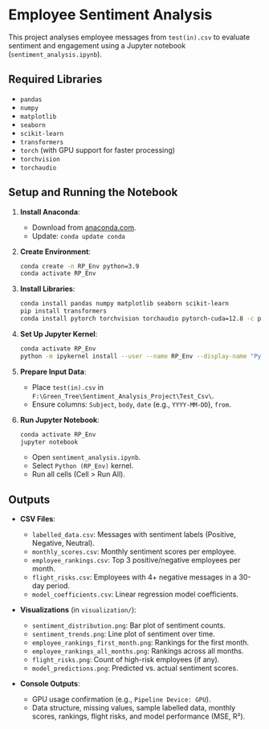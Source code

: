 # Employee Sentiment Analysis

This project analyses employee messages from `test(in).csv` to evaluate sentiment and engagement using a Jupyter notebook (`sentiment_analysis.ipynb`).

## Required Libraries

- `pandas`
- `numpy`
- `matplotlib`
- `seaborn`
- `scikit-learn`
- `transformers`
- `torch` (with GPU support for faster processing)
- `torchvision`
- `torchaudio`

## Setup and Running the Notebook

1. **Install Anaconda**:
   - Download from [anaconda.com](https://www.anaconda.com/products/distribution).
   - Update: `conda update conda`

2. **Create Environment**:
   ```bash
   conda create -n RP_Env python=3.9
   conda activate RP_Env
   ```

3. **Install Libraries**:
   ```bash
   conda install pandas numpy matplotlib seaborn scikit-learn
   pip install transformers
   conda install pytorch torchvision torchaudio pytorch-cuda=12.8 -c pytorch -c nvidia
   ```

4. **Set Up Jupyter Kernel**:
   ```bash
   conda activate RP_Env
   python -m ipykernel install --user --name RP_Env --display-name "Python (RP_Env)"
   ```

5. **Prepare Input Data**:
   - Place `test(in).csv` in `F:\Green_Tree\Sentiment_Analysis_Project\Test_Csv\`.
   - Ensure columns: `Subject`, `body`, `date` (e.g., `YYYY-MM-DD`), `from`.

6. **Run Jupyter Notebook**:
   ```bash
   conda activate RP_Env
   jupyter notebook
   ```
   - Open `sentiment_analysis.ipynb`.
   - Select `Python (RP_Env)` kernel.
   - Run all cells (Cell > Run All).

## Outputs

- **CSV Files**:
  - `labelled_data.csv`: Messages with sentiment labels (Positive, Negative, Neutral).
  - `monthly_scores.csv`: Monthly sentiment scores per employee.
  - `employee_rankings.csv`: Top 3 positive/negative employees per month.
  - `flight_risks.csv`: Employees with 4+ negative messages in a 30-day period.
  - `model_coefficients.csv`: Linear regression model coefficients.

- **Visualizations** (in `visualization/`):
  - `sentiment_distribution.png`: Bar plot of sentiment counts.
  - `sentiment_trends.png`: Line plot of sentiment over time.
  - `employee_rankings_first_month.png`: Rankings for the first month.
  - `employee_rankings_all_months.png`: Rankings across all months.
  - `flight_risks.png`: Count of high-risk employees (if any).
  - `model_predictions.png`: Predicted vs. actual sentiment scores.

- **Console Outputs**:
  - GPU usage confirmation (e.g., `Pipeline Device: GPU`).
  - Data structure, missing values, sample labelled data, monthly scores, rankings, flight risks, and model performance (MSE, R²).
